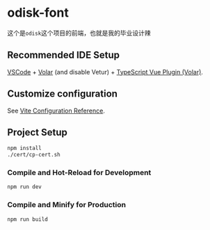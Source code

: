 # odisk-font

这个是`odisk`这个项目的前端，也就是我的毕业设计辣

## Recommended IDE Setup

[VSCode](https://code.visualstudio.com/) + [Volar](https://marketplace.visualstudio.com/items?itemName=Vue.volar) (and disable Vetur) + [TypeScript Vue Plugin (Volar)](https://marketplace.visualstudio.com/items?itemName=Vue.vscode-typescript-vue-plugin).

## Customize configuration

See [Vite Configuration Reference](https://vitejs.dev/config/).

## Project Setup

```sh
npm install
./cert/cp-cert.sh
```

### Compile and Hot-Reload for Development

```sh
npm run dev
```

### Compile and Minify for Production

```sh
npm run build
```
